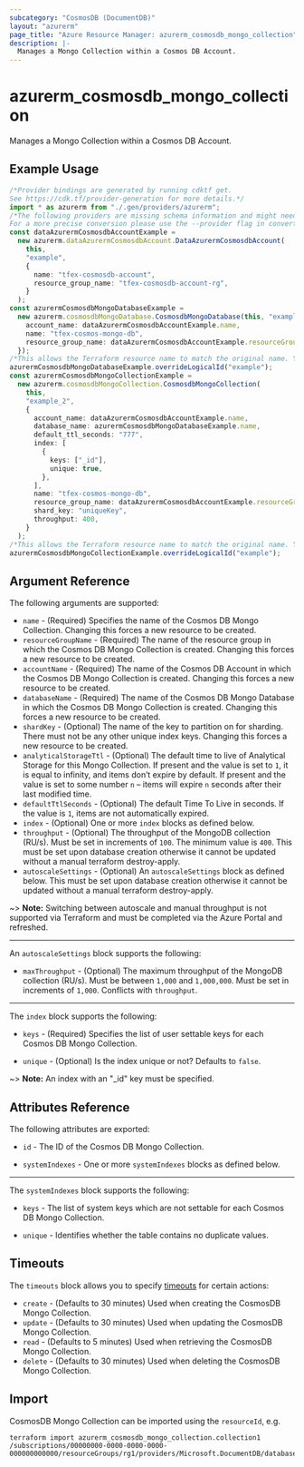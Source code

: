 ```yaml
---
subcategory: "CosmosDB (DocumentDB)"
layout: "azurerm"
page_title: "Azure Resource Manager: azurerm_cosmosdb_mongo_collection"
description: |-
  Manages a Mongo Collection within a Cosmos DB Account.
---
```


# azurerm\_cosmosdb\_mongo\_collection

Manages a Mongo Collection within a Cosmos DB Account.

## Example Usage

```typescript
/*Provider bindings are generated by running cdktf get.
See https://cdk.tf/provider-generation for more details.*/
import * as azurerm from "./.gen/providers/azurerm";
/*The following providers are missing schema information and might need manual adjustments to synthesize correctly: azurerm.
For a more precise conversion please use the --provider flag in convert.*/
const dataAzurermCosmosdbAccountExample =
  new azurerm.dataAzurermCosmosdbAccount.DataAzurermCosmosdbAccount(
    this,
    "example",
    {
      name: "tfex-cosmosdb-account",
      resource_group_name: "tfex-cosmosdb-account-rg",
    }
  );
const azurermCosmosdbMongoDatabaseExample =
  new azurerm.cosmosdbMongoDatabase.CosmosdbMongoDatabase(this, "example_1", {
    account_name: dataAzurermCosmosdbAccountExample.name,
    name: "tfex-cosmos-mongo-db",
    resource_group_name: dataAzurermCosmosdbAccountExample.resourceGroupName,
  });
/*This allows the Terraform resource name to match the original name. You can remove the call if you don't need them to match.*/
azurermCosmosdbMongoDatabaseExample.overrideLogicalId("example");
const azurermCosmosdbMongoCollectionExample =
  new azurerm.cosmosdbMongoCollection.CosmosdbMongoCollection(
    this,
    "example_2",
    {
      account_name: dataAzurermCosmosdbAccountExample.name,
      database_name: azurermCosmosdbMongoDatabaseExample.name,
      default_ttl_seconds: "777",
      index: [
        {
          keys: ["_id"],
          unique: true,
        },
      ],
      name: "tfex-cosmos-mongo-db",
      resource_group_name: dataAzurermCosmosdbAccountExample.resourceGroupName,
      shard_key: "uniqueKey",
      throughput: 400,
    }
  );
/*This allows the Terraform resource name to match the original name. You can remove the call if you don't need them to match.*/
azurermCosmosdbMongoCollectionExample.overrideLogicalId("example");

```

## Argument Reference

The following arguments are supported:

* `name` - (Required) Specifies the name of the Cosmos DB Mongo Collection. Changing this forces a new resource to be created.
* `resourceGroupName` - (Required) The name of the resource group in which the Cosmos DB Mongo Collection is created. Changing this forces a new resource to be created.
* `accountName` - (Required) The name of the Cosmos DB Account in which the Cosmos DB Mongo Collection is created. Changing this forces a new resource to be created.
* `databaseName` - (Required) The name of the Cosmos DB Mongo Database in which the Cosmos DB Mongo Collection is created. Changing this forces a new resource to be created.
* `shardKey` - (Optional) The name of the key to partition on for sharding. There must not be any other unique index keys. Changing this forces a new resource to be created.
* `analyticalStorageTtl` - (Optional) The default time to live of Analytical Storage for this Mongo Collection. If present and the value is set to `1`, it is equal to infinity, and items don’t expire by default. If present and the value is set to some number `n` – items will expire `n` seconds after their last modified time.
* `defaultTtlSeconds` - (Optional) The default Time To Live in seconds. If the value is `1`, items are not automatically expired.
* `index` - (Optional) One or more `index` blocks as defined below.
* `throughput` - (Optional) The throughput of the MongoDB collection (RU/s). Must be set in increments of `100`. The minimum value is `400`. This must be set upon database creation otherwise it cannot be updated without a manual terraform destroy-apply.
* `autoscaleSettings` - (Optional) An `autoscaleSettings` block as defined below. This must be set upon database creation otherwise it cannot be updated without a manual terraform destroy-apply.

\~> **Note:** Switching between autoscale and manual throughput is not supported via Terraform and must be completed via the Azure Portal and refreshed.

***

An `autoscaleSettings` block supports the following:

* `maxThroughput` - (Optional) The maximum throughput of the MongoDB collection (RU/s). Must be between `1,000` and `1,000,000`. Must be set in increments of `1,000`. Conflicts with `throughput`.

***

The `index` block supports the following:

*   `keys` - (Required) Specifies the list of user settable keys for each Cosmos DB Mongo Collection.

*   `unique` - (Optional) Is the index unique or not? Defaults to `false`.

\~> **Note:** An index with an "\_id" key must be specified.

## Attributes Reference

The following attributes are exported:

*   `id` - The ID of the Cosmos DB Mongo Collection.

*   `systemIndexes` - One or more `systemIndexes` blocks as defined below.

***

The `systemIndexes` block supports the following:

*   `keys` - The list of system keys which are not settable for each Cosmos DB Mongo Collection.

*   `unique` - Identifies whether the table contains no duplicate values.

## Timeouts

The `timeouts` block allows you to specify [timeouts](https://www.terraform.io/language/resources/syntax#operation-timeouts) for certain actions:

* `create` - (Defaults to 30 minutes) Used when creating the CosmosDB Mongo Collection.
* `update` - (Defaults to 30 minutes) Used when updating the CosmosDB Mongo Collection.
* `read` - (Defaults to 5 minutes) Used when retrieving the CosmosDB Mongo Collection.
* `delete` - (Defaults to 30 minutes) Used when deleting the CosmosDB Mongo Collection.

## Import

CosmosDB Mongo Collection can be imported using the `resourceId`, e.g.

```shell
terraform import azurerm_cosmosdb_mongo_collection.collection1 /subscriptions/00000000-0000-0000-0000-000000000000/resourceGroups/rg1/providers/Microsoft.DocumentDB/databaseAccounts/account1/mongodbDatabases/db1/collections/collection1
```
